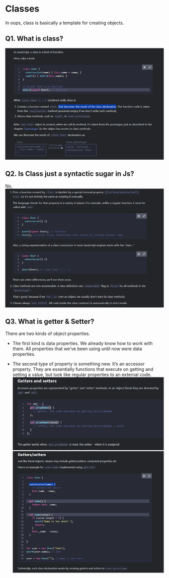 # Classes

In oops, class is basically a template for creating objects.

## Q1. What is class?
![alt text](image-6.png)

## Q2. Is Class just a syntactic sugar in Js?
No, 
![alt text](image-7.png)

## Q3. What is getter & Setter?
There are two kinds of object properties.

* The first kind is data properties. We already know how to work with them. All properties that we’ve been using until now were data properties.

* The second type of property is something new. It’s an accessor property. They are essentially functions that execute on getting and setting a value, but look like regular properties to an external code.
![alt text](image-9.png)
![alt text](image-8.png)